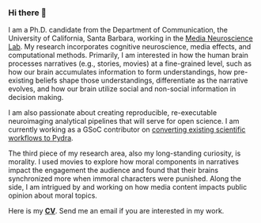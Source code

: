 ### Hi there 👋

<!--
**Yibeichan/YibeiChan** is a ✨ _special_ ✨ repository because its `README.md` (this file) appears on your GitHub profile.

Here are some ideas to get you started:

- 🔭 I’m currently working on ...
- 🌱 I’m currently learning ...
- 👯 I’m looking to collaborate on ...
- 🤔 I’m looking for help with ...
- 💬 Ask me about ...
- 📫 How to reach me: ...
- 😄 Pronouns: ...
- ⚡ Fun fact: ...
-->
I am a Ph.D. candidate from the Department of Communication, the University of California, Santa Barbara, working in the [Media Neuroscience Lab](https://www.medianeuroscience.org/). My research incorporates cognitive neuroscience, media effects, and computational methods. Primarily, I am interested in how the human brain processes narratives (e.g., stories, movies) at a fine-grained level, such as how our brain accumulates information to form understandings, how pre-existing beliefs shape those understandings, differentiate as the narrative evolves, and how our brain utilize social and non-social information in decision making.

I am also passionate about creating reproducible, re-executable neuroimaging analytical pipelines that will serve for open science. I am currently working as a GSoC contributor on [converting existing scientific workflows to Pydra](https://summerofcode.withgoogle.com/programs/2022/projects/LE7kvNMh). 

The third piece of my research area, also my long-standing curiosity, is morality. I used movies to explore how moral components in narratives impact the engagement the audience and found that their brains synchronized more when immoral characters were punished. Along the side, I am intrigued by and working on how media content impacts public opinion about moral topics.

Here is my **[CV](https://drive.google.com/file/d/10zhlQZSORYYF0TfvvyDvWMWpw8Eticpt/view?usp=sharing)**. Send me an email if you are interested in my work.
